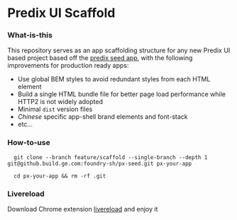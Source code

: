 # Predix UI Scaffold

### What-is-this
This repository serves as an app scaffolding structure for any new Predix UI based project based off the [predix seed app](https://github.com/PredixDev/predix-seed), with the following improvements for production ready apps:

 * Use global BEM styles to avoid redundant styles from each HTML element
 * Build a single HTML bundle file for better page load performance while HTTP2 is not widely adopted
 * Minimal `dist` version files
 * *Chinese* specific app-shell brand elements and font-stack
 * etc...


### How-to-use

```!bash
  git clone --branch feature/scaffold --single-branch --depth 1 git@github.build.ge.com:foundry-sh/px-seed.git px-your-app

  cd px-your-app && rm -rf .git
```


### Livereload

Download Chrome extension [livereload](https://chrome.google.com/webstore/detail/jnihajbhpnppcggbcgedagnkighmdlei) and enjoy it
